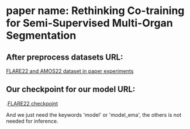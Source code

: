 # paper name: Rethinking Co-training for Semi-Supervised Multi-Organ Segmentation

## After preprocess datasets URL:
[FLARE22 and AMOS22 dataset in paper experiments](https://pan.baidu.com/s/1_1wLTEnDLPcstaCG4rLg6A?pwd=hias)

## Our checkpoint for our model URL:
.[FLARE22 checkpoint](https://pan.baidu.com/s/1hRg29_Ya_yY0HwpsgYN6Dw?pwd=hias)

And we just need the keywords 'model' or 'model_ema', the others is not needed for inference.
